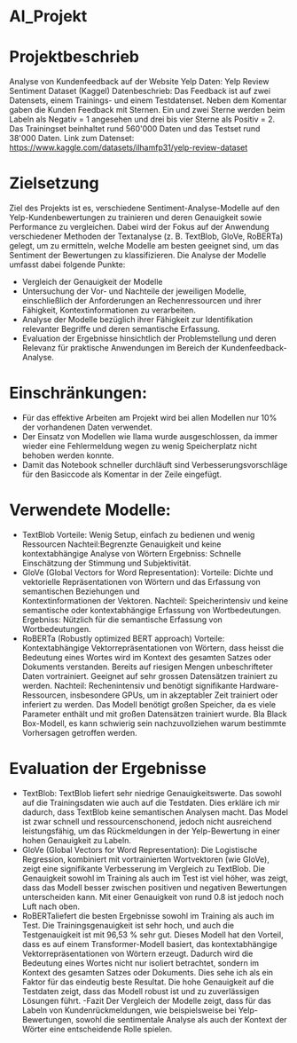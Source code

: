 # AI_Projekt
# Projektbeschrieb
Analyse von Kundenfeedback auf der Website Yelp
Daten: Yelp Review Sentiment Dataset (Kaggel)
Datenbeschrieb: Das Feedback ist auf zwei Datensets, einem Trainings- und einem Testdatenset. Neben dem Komentar gaben die Kunden Feedback mit Sternen. Ein und zwei Sterne werden beim Labeln als Negativ = 1 angesehen und drei bis vier Sterne als Positiv = 2. Das Trainingset beinhaltet rund 560'000 Daten und das Testset rund 38'000 Daten. 
Link zum Datenset: https://www.kaggle.com/datasets/ilhamfp31/yelp-review-dataset
# Zielsetzung
Ziel des Projekts ist es, verschiedene Sentiment-Analyse-Modelle auf den Yelp-Kundenbewertungen zu trainieren und deren Genauigkeit sowie Performance zu vergleichen. Dabei wird der Fokus auf der Anwendung verschiedener Methoden der Textanalyse (z. B. TextBlob, GloVe, RoBERTa) gelegt, um zu ermitteln, welche Modelle am besten geeignet sind, um das Sentiment der Bewertungen zu klassifizieren. Die Analyse der Modelle umfasst dabei folgende Punkte:
- Vergleich der Genauigkeit der Modelle
- Untersuchung der Vor- und Nachteile der jeweiligen Modelle, einschließlich der Anforderungen an Rechenressourcen und ihrer Fähigkeit, Kontextinformationen zu verarbeiten.
- Analyse der Modelle bezüglich ihrer Fähigkeit zur Identifikation relevanter Begriffe und deren semantische Erfassung.
- Evaluation der Ergebnisse hinsichtlich der Problemstellung und deren Relevanz für praktische Anwendungen im Bereich der Kundenfeedback-Analyse.
# Einschränkungen:
- Für das effektive Arbeiten am Projekt wird bei allen Modellen nur 10% der vorhandenen Daten verwendet.
- Der Einsatz von Modellen wie Ilama wurde ausgeschlossen, da immer wieder eine Fehlermeldung wegen zu wenig Speicherplatz  nicht behoben werden konnte.
- Damit das Notebook schneller durchläuft sind Verbesserungsvorschläge für den Basiccode als Komentar in der Zeile eingefügt.

# Verwendete Modelle:
  - TextBlob
  Vorteile: Wenig Setup, einfach zu bedienen und wenig Ressourcen
  Nachteil:Begrenzte Genauigkeit und keine kontextabhängige Analyse von Wörtern
  Ergebniss: Schnelle Einschätzung der Stimmung und Subjektivität.
  - GloVe (Global Vectors for Word Representation):
  Vorteile: Dichte und vektorielle Repräsentationen von Wörtern und das Erfassung von semantischen Beziehungen und     
  Kontextinformationen der Vektoren. 
  Nachteil: Speicherintensiv und keine semantische oder kontextabhängige Erfassung von Wortbedeutungen. 
  Ergebniss: Nützlich für die semantische Erfassung von Wortbedeutungen.
  - RoBERTa (Robustly optimized BERT approach)
  Vorteile: Kontextabhängige Vektorrepräsentationen von Wörtern, dass heisst die Bedeutung eines Wortes wird im Kontext des 
  gesamten Satzes oder Dokuments verstanden. Bereits auf riesigen Mengen unbeschrifteter Daten vortrainiert. 
  Geeignet auf sehr grossen Datensätzen trainiert zu werden.
  Nachteil: Rechenintensiv und benötigt signifikante Hardware-Ressourcen, insbesondere GPUs, um in akzeptabler Zeit 
 trainiert oder inferiert zu werden. 
 Das Modell benötigt großen Speicher, da es viele Parameter enthält und mit großen Datensätzen trainiert wurde. Bla
 Black Box-Modell, es kann schwierig sein nachzuvollziehen warum bestimmte Vorhersagen getroffen werden.
 # Evaluation der Ergebnisse
- TextBlob:
TextBlob liefert sehr niedrige Genauigkeitswerte. Das sowohl auf die Trainingsdaten wie auch auf die Testdaten. Dies erkläre ich mir dadurch, dass TextBlob keine semantischen Analysen macht. Das Model ist zwar schnell und ressourcenschonend, jedoch nicht ausreichend leistungsfähig, um das Rückmeldungen in der Yelp-Bewertung in einer hohen Genauigkeit zu Labeln. 
- GloVe (Global Vectors for Word Representation):
Die Logistische Regression, kombiniert mit vortrainierten Wortvektoren (wie GloVe), zeigt eine signifikante Verbesserung im Vergleich zu TextBlob. Die Genauigkeit sowohl im Training als auch im Test ist viel höher, was zeigt, dass  das Modell besser zwischen positiven und negativen  Bewertungen unterscheiden kann. Mit einer Genauigkeit von rund 0.8 ist jedoch 
 noch Luft nach oben.
- RoBERTaliefert die besten Ergebnisse sowohl im Training als auch im Test. Die Trainingsgenauigkeit ist sehr hoch, und auch die Testgenauigkeit ist mit 96,53 % sehr gut. Dieses Modell hat den Vorteil, dass es auf einem Transformer-Modell basiert, das kontextabhängige Vektorrepräsentationen von Wörtern erzeugt. Dadurch wird die Bedeutung eines Wortes nicht nur isoliert betrachtet, sondern im Kontext des gesamten Satzes oder Dokuments. Dies sehe ich als ein Faktor für das eindeutig beste Resultat. Die hohe Genauigkeit auf die Testdaten zeigt, dass das Modell robust ist und zu zuverlässigen Lösungen führt.
-Fazit
Der Vergleich der Modelle zeigt, dass für das Labeln von Kundenrückmeldungen, wie beispielsweise bei Yelp-Bewertungen, sowohl die sentimentale Analyse als auch der Kontext der Wörter eine entscheidende Rolle spielen. 
